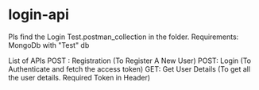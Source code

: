 # login-api
Pls find the Login Test.postman_collection in the folder.
Requirements:
MongoDb with "Test" db

List of APIs
POST : Registration (To Register A New User)
POST: Login (To Authenticate and fetch the access token)
GET: Get User Details (To get all the user details. Required Token in Header)